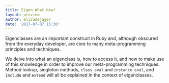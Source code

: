 ```yaml
---
title: Eigen What Now?
layout: preview
author: elizadejager
date: '2017-07-07 15:30'
---
```


Eigenclasses are an important construct in Ruby and, although obscured from the everyday developer, are core to many meta-programming principles and techniques.

We delve into what an eigenclass is, how to access it, and how to make use of this knowledge in order to improve our meta-programming techniques. Method lookup, singleton methods, `class_eval` and `instance_eval`, and `include` and `extend` will all be explained in the context of eigenclasses.
